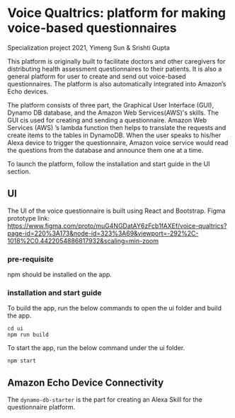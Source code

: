 # Voice Qualtrics: platform for making voice-based questionnaires

Specialization project 2021, Yimeng Sun & Srishti Gupta

This platform is originally built to facilitate doctors and other caregivers for distributing health assessment questionnaires to their patients. It is also a general platform for user to create and send out voice-based questionnaires. The platform is also automatically integrated into Amazon’s Echo devices.  

The platform consists of three part, the Graphical User Interface (GUI), Dynamo DB database, and the Amazon Web Services(AWS)'s skills. The GUI cis used for creating and sending a questionnaire. Amazon Web Services (AWS) ’s lambda function then helps to translate the requests and create items to the tables in DynamoDB. When the user speaks to his/her Alexa device to trigger the questionnaire, Amazon voice service would read the questions from the database and announce them one at a time.  

To launch the platform, follow the installation and start guide in the UI section. 


## UI

The UI of the voice questionnaire is built using React and Bootstrap.
Figma prototype link: https://www.figma.com/proto/muG4NGDatAY6zFcb1fAXEf/voice-qualtrics?page-id=220%3A173&node-id=323%3A69&viewport=-292%2C-1018%2C0.4422054886817932&scaling=min-zoom

### pre-requisite

npm should be installed on the app.

### installation and start guide

To build the app, run the below commands to open the ui folder and build the app.  
```
cd ui
npm run build
```
To start the app, run the below command under the ui folder.

```
npm start
```

## Amazon Echo Device Connectivity

The `dynamo-db-starter` is the part for creating an Alexa Skill for the questionnaire platform. 
